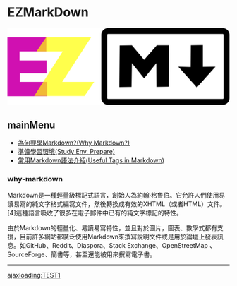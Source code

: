 # EZMarkDown
![logo](ezmd-logo.svg)

## mainMenu
* [為何要學Markdown?(Why Markdown?)](#)
* [準備學習環境(Study Env. Prepare)](#)
* [常用Markdown語法介紹(Useful Tags in Markdown)](#)

### why-markdown

Markdown是一種輕量級標記式語言，創始人為約翰·格魯伯。它允許人們使用易讀易寫的純文字格式編寫文件，然後轉換成有效的XHTML（或者HTML）文件。[4]這種語言吸收了很多在電子郵件中已有的純文字標記的特性。

由於Markdown的輕量化、易讀易寫特性，並且對於圖片，圖表、數學式都有支援，目前許多網站都廣泛使用Markdown來撰寫說明文件或是用於論壇上發表訊息。如GitHub、Reddit、Diaspora、Stack Exchange、OpenStreetMap 、SourceForge、簡書等，甚至還能被用來撰寫電子書。

-----

[ajaxloading:TEST1](http://www.web3d.url.tw/PDFs/pdf_files/PyQt5-fast-dev.pdf)
